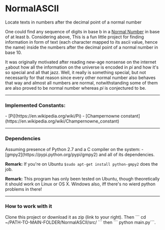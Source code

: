 # NormalASCII
Locate texts in numbers after the decimal point of a normal number

One could find any sequence of digits in base b in a [Normal Number](https://en.wikipedia.org/wiki/Normal_number) in base of at least b.
Considering above, This is a fun little project for finding information in form of text (each character mapped to its ascii value, hence the name) inside the numbers after the decimal point of a normal number in base 10.

It was originally motivated after reading new-age nonsense on the internet [+](https://www.quora.com/Since-the-base-10-expansion-of-pi-is-infinite-and-nonrepeating-does-every-possible-sequence-of-digits-exist-somewhere-in-it)about how all the information on the universe is encoded in $pi$ and how it's so special and all that jazz. Well, it really is something special, but not necessarily for that reason since every other normal number also behaves that way and almost all numbers are normal, notwithstanding some of them are also proved to be normal number whereas $pi$ is conjectured to be.

---

<h3> Implemented Constants: </h3>
- [Pi](https://en.wikipedia.org/wiki/Pi)
- [Champernowne constant](https://en.wikipedia.org/wiki/Champernowne_constant)


---
<h3> Dependencies </h3>
Assuming presence of Python 2.7 and a C compiler on the system:
- [gmpy2](https://pypi.python.org/pypi/gmpy2) and all of its dependencies.

<b>Remark:</b> If you're on Ubuntu `$sudo apt-get install python-gmpy2` does the job. 

<b>Remark:</b> This program has only been tested on Ubuntu, though theoretically it should work on Linux or OS X. Windows also, iff there's no wierd python problems in there!

---
<h3> How to work with it </h3>
Clone this project or download it as zip (link to your right). Then ``` cd ~/PATH-TO-MAIN-FOLDER/NormalASCII/src/ ``` then ``` python main.py```.
